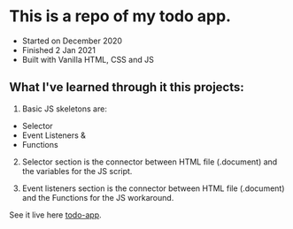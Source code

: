 # This is a repo of my todo app.

- Started on December 2020
- Finished 2 Jan 2021
- Built with Vanilla HTML, CSS and JS

## What I've learned through it this projects:

1. Basic JS skeletons are:

- Selector
- Event Listeners &
- Functions

2.  Selector section is the connector between HTML file (.document) and the variables for the JS script.

3.  Event listeners section is the connector between HTML file (.document) and the Functions for the JS workaround.

See it live here [todo-app](https://farahanasuhaimi.com/webdev-projects/TodoApp/).
